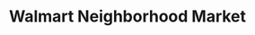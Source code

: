 ---
title: "Walmart Neighborhood Market"
url: /edmond/walmart-neighborhood-market-east-2nd-street/
shop: supermarket
---